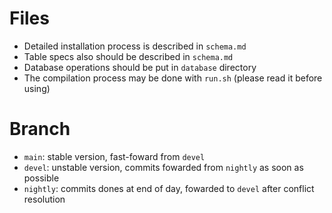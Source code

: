 # Files
- Detailed installation process is described in `schema.md`
- Table specs also should be described in `schema.md`
- Database operations should be put in `database` directory
- The compilation process may be done with `run.sh` (please read it before using)
# Branch
- `main`: stable version, fast-foward from `devel`
- `devel`: unstable version, commits fowarded from `nightly` as soon as possible
- `nightly`: commits dones at end of day, fowarded to `devel` after conflict resolution
